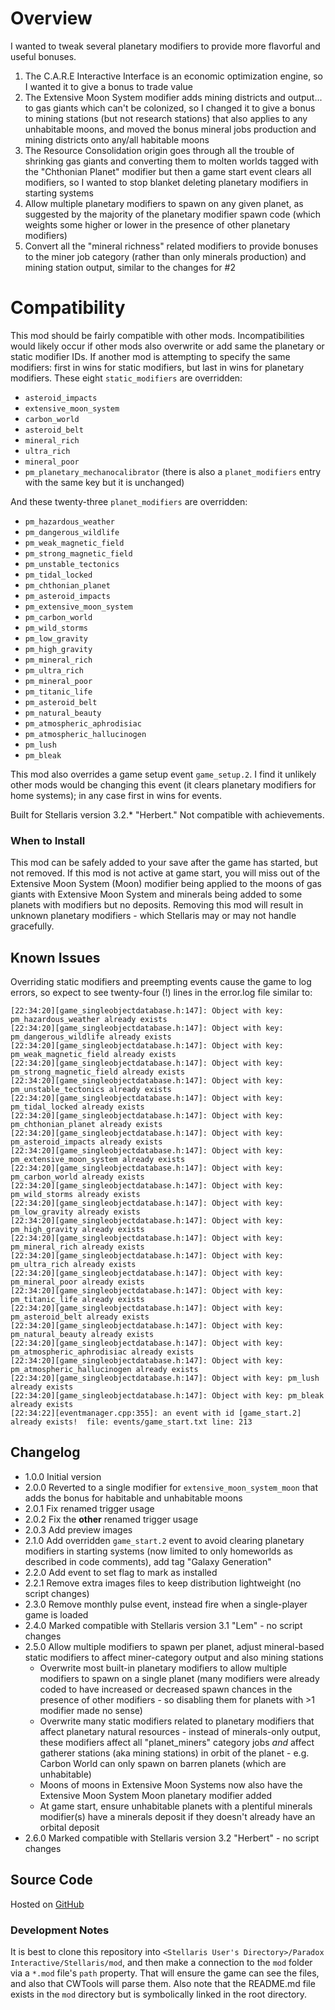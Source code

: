 # Overview

I wanted to tweak several planetary modifiers to provide more flavorful and useful bonuses.

1. The C.A.R.E Interactive Interface is an economic optimization engine, so I wanted it to give a bonus to trade value
2. The Extensive Moon System modifier adds mining districts and output... to gas giants which can't be colonized, so I changed it to give a bonus to mining stations (but not research stations) that also applies to any unhabitable moons, and moved the bonus mineral jobs production and mining districts onto any/all habitable moons
3. The Resource Consolidation origin goes through all the trouble of shrinking gas giants and converting them to molten worlds tagged with the "Chthonian Planet" modifier but then a game start event clears all modifiers, so I wanted to stop blanket deleting planetary modifiers in starting systems
4. Allow multiple planetary modifiers to spawn on any given planet, as suggested by the majority of the planetary modifier spawn code (which weights some higher or lower in the presence of other planetary modifiers)
5. Convert all the "mineral richness" related modifiers to provide bonuses to the miner job category (rather than only minerals production) and mining station output, similar to the changes for \#2

# Compatibility

This mod should be fairly compatible with other mods.  Incompatibilities would likely occur if other mods also overwrite or add same the planetary or static modifier IDs.  If another mod is attempting to specify the same modifiers: first in wins for static modifiers, but last in wins for planetary modifiers.  These eight `static_modifiers` are overridden:

* `asteroid_impacts`
* `extensive_moon_system`
* `carbon_world`
* `asteroid_belt`
* `mineral_rich`
* `ultra_rich`
* `mineral_poor`
* `pm_planetary_mechanocalibrator` (there is also a `planet_modifiers` entry with the same key but it is unchanged)

And these twenty-three `planet_modifiers` are overridden:

* `pm_hazardous_weather`
* `pm_dangerous_wildlife`
* `pm_weak_magnetic_field`
* `pm_strong_magnetic_field`
* `pm_unstable_tectonics`
* `pm_tidal_locked`
* `pm_chthonian_planet`
* `pm_asteroid_impacts`
* `pm_extensive_moon_system`
* `pm_carbon_world`
* `pm_wild_storms`
* `pm_low_gravity`
* `pm_high_gravity`
* `pm_mineral_rich`
* `pm_ultra_rich`
* `pm_mineral_poor`
* `pm_titanic_life`
* `pm_asteroid_belt`
* `pm_natural_beauty`
* `pm_atmospheric_aphrodisiac`
* `pm_atmospheric_hallucinogen`
* `pm_lush`
* `pm_bleak`

This mod also overrides a game setup event `game_setup.2`. I find it unlikely other mods would be changing this event (it clears planetary modifiers for home systems); in any case first in wins for events.

Built for Stellaris version 3.2.\* "Herbert."  Not compatible with achievements.

### When to Install

This mod can be safely added to your save after the game has started, but not removed.  If this mod is not active at game start, you will miss out of the Extensive Moon System (Moon) modifier being applied to the moons of gas giants with Extensive Moon System and minerals being added to some planets with modifiers but no deposits.  Removing this mod will result in unknown planetary modifiers - which Stellaris may or may not handle gracefully.

## Known Issues

Overriding static modifiers and preempting events cause the game to log errors, so expect to see twenty-four (!) lines in the error.log file similar to:

```
[22:34:20][game_singleobjectdatabase.h:147]: Object with key: pm_hazardous_weather already exists
[22:34:20][game_singleobjectdatabase.h:147]: Object with key: pm_dangerous_wildlife already exists
[22:34:20][game_singleobjectdatabase.h:147]: Object with key: pm_weak_magnetic_field already exists
[22:34:20][game_singleobjectdatabase.h:147]: Object with key: pm_strong_magnetic_field already exists
[22:34:20][game_singleobjectdatabase.h:147]: Object with key: pm_unstable_tectonics already exists
[22:34:20][game_singleobjectdatabase.h:147]: Object with key: pm_tidal_locked already exists
[22:34:20][game_singleobjectdatabase.h:147]: Object with key: pm_chthonian_planet already exists
[22:34:20][game_singleobjectdatabase.h:147]: Object with key: pm_asteroid_impacts already exists
[22:34:20][game_singleobjectdatabase.h:147]: Object with key: pm_extensive_moon_system already exists
[22:34:20][game_singleobjectdatabase.h:147]: Object with key: pm_carbon_world already exists
[22:34:20][game_singleobjectdatabase.h:147]: Object with key: pm_wild_storms already exists
[22:34:20][game_singleobjectdatabase.h:147]: Object with key: pm_low_gravity already exists
[22:34:20][game_singleobjectdatabase.h:147]: Object with key: pm_high_gravity already exists
[22:34:20][game_singleobjectdatabase.h:147]: Object with key: pm_mineral_rich already exists
[22:34:20][game_singleobjectdatabase.h:147]: Object with key: pm_ultra_rich already exists
[22:34:20][game_singleobjectdatabase.h:147]: Object with key: pm_mineral_poor already exists
[22:34:20][game_singleobjectdatabase.h:147]: Object with key: pm_titanic_life already exists
[22:34:20][game_singleobjectdatabase.h:147]: Object with key: pm_asteroid_belt already exists
[22:34:20][game_singleobjectdatabase.h:147]: Object with key: pm_natural_beauty already exists
[22:34:20][game_singleobjectdatabase.h:147]: Object with key: pm_atmospheric_aphrodisiac already exists
[22:34:20][game_singleobjectdatabase.h:147]: Object with key: pm_atmospheric_hallucinogen already exists
[22:34:20][game_singleobjectdatabase.h:147]: Object with key: pm_lush already exists
[22:34:20][game_singleobjectdatabase.h:147]: Object with key: pm_bleak already exists
[22:34:22][eventmanager.cpp:355]: an event with id [game_start.2] already exists!  file: events/game_start.txt line: 213
```

## Changelog

* 1.0.0 Initial version
* 2.0.0 Reverted to a single modifier for `extensive_moon_system_moon` that adds the bonus for habitable and unhabitable moons
* 2.0.1 Fix renamed trigger usage
* 2.0.2 Fix the **other** renamed trigger usage
* 2.0.3 Add preview images
* 2.1.0 Add overridden `game_start.2` event to avoid clearing planetary modifiers in starting systems (now limited to only homeworlds as described in code comments), add tag "Galaxy Generation"
* 2.2.0 Add event to set flag to mark as installed
* 2.2.1 Remove extra images files to keep distribution lightweight (no script changes)
* 2.3.0 Remove monthly pulse event, instead fire when a single-player game is loaded
* 2.4.0 Marked compatible with Stellaris version 3.1 "Lem" - no script changes
* 2.5.0 Allow multiple modifiers to spawn per planet, adjust mineral-based static modifiers to affect miner-category output and also mining stations
    * Overwrite most built-in planetary modifiers to allow multiple modifiers to spawn on a single planet (many modifiers were already coded to have increased or decreased spawn chances in the presence of other modifiers - so disabling them for planets with >1 modifier made no sense)
    * Overwrite many static modifiers related to planetary modifiers that affect planetary natural resources - instead of minerals-only output, these modifiers affect all "planet_miners" category jobs _and_ affect gatherer stations (aka mining stations) in orbit of the planet - e.g. Carbon World can only spawn on barren planets (which are unhabitable)
    * Moons of moons in Extensive Moon Systems now also have the Extensive Moon System Moon planetary modifier added
    * At game start, ensure unhabitable planets with a plentiful minerals modifier(s) have a minerals deposit if they doesn't already have an orbital deposit
* 2.6.0 Marked compatible with Stellaris version 3.2 "Herbert" - no script changes

## Source Code

Hosted on [GitHub](https://github.com/corsairmarks/planetary_modifier_enhancements)

### Development Notes

It is best to clone this repository into `<Stellaris User's Directory>/Paradox Interactive/Stellaris/mod`, and then make a connection to the `mod` folder via a `*.mod` file's `path` property.  That will ensure the game can see the files, and also that CWTools will parse them.  Also note that the README.md file exists in the `mod` directory but is symbolically linked in the root directory.